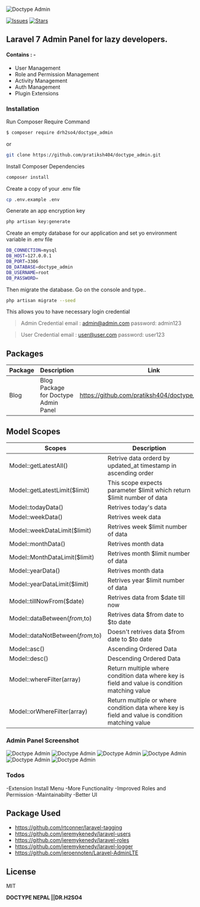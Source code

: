 ![Doctype Admin](https://github.com/pratiksh404/doctype_admin/blob/master/screenshot/doctype_admin.png)

[![Issues](https://img.shields.io/github/issues/pratiksh404/doctype_admin)](https://github.com/pratiksh404/doctype_admin_blog/issues)
[![Stars](https://img.shields.io/github/stars/pratiksh404/doctype_admin)](https://github.com/pratiksh404/doctype_admin_blog/stargazers)

## Laravel 7 Admin Panel for lazy developers.

#### Contains : -

-   User Management
-   Role and Permission Management
-   Activity Management
-   Auth Management
-   Plugin Extensions

### Installation

Run Composer Require Command

```sh
$ composer require drh2so4/doctype_admin
```

or

```sh
git clone https://github.com/pratiksh404/doctype_admin.git
```

Install Composer Dependencies

```sh
composer install
```

Create a copy of your .env file

```sh
cp .env.example .env
```

Generate an app encryption key

```sh
php artisan key:generate
```

Create an empty database for our application and set yo environment variable in .env file

```sh
DB_CONNECTION=mysql
DB_HOST=127.0.0.1
DB_PORT=3306
DB_DATABASE=doctype_admin
DB_USERNAME=root
DB_PASSWORD=
```

Then migrate the database.
Go on the console and type..

```sh
php artisan migrate --seed
```

This allows you to have necessary login credential

> Admin Credential
> email : admin@admin.com
> password: admin123

> User Credential
> email : user@user.com
> password: user123

## Packages

| Package | Description                          | Link                                              | Command                             |
| ------- | ------------------------------------ | ------------------------------------------------- | ----------------------------------- |
| Blog    | Blog Package for Doctype Admin Panel | https://github.com/pratiksh404/doctype_admin_blog | composer require doctype_admin/blog |

## Model Scopes

| Scopes                           | Description                                                                                      |
| -------------------------------- | ------------------------------------------------------------------------------------------------ |
| Model::getLatestAll()            | Retrive data orderd by updated_at timestamp in ascending order                                   |
| Model::getLatestLimit(\$limit)   | This scope expects parameter $limit which return $limit number of data                           |
| Model::todayData()               | Retrives today's data                                                                            |
| Model::weekData()                | Retrives week data                                                                               |
| Model::weekDataLimit(\$limit)    | Retrives week \$limit number of data                                                             |
| Model::monthData()               | Retrives month data                                                                              |
| Model::MonthDataLimit(\$limit)   | Retrives month \$limit number of data                                                            |
| Model::yearData()                | Retrives month data                                                                              |
| Model::yearDataLimit(\$limit)    | Retrives year \$limit number of data                                                             |
| Model::tillNowFrom(\$date)       | Retrives data from \$date till now                                                               |
| Model::dataBetween($from,$to)    | Retrives data $from date to $to date                                                             |
| Model::dataNotBetween($from,$to) | Doesn't retrives data $from date to $to date                                                     |
| Model::asc()                     | Ascending Ordered Data                                                                           |
| Model::desc()                    | Descending Ordered Data                                                                          |
| Model::whereFilter(array)        | Return multiple where condition data where key is field and value is condition matching value    |
| Model::orWhereFilter(array)      | Return multiple or where condition data where key is field and value is condition matching value |

### Admin Panel Screenshot

![Doctype Admin](https://github.com/pratiksh404/doctype_admin/blob/master/screenshot/login.jpg)
![Doctype Admin](https://github.com/pratiksh404/doctype_admin/blob/master/screenshot/register.jpg)
![Doctype Admin](https://github.com/pratiksh404/doctype_admin/blob/master/screenshot/all_user.jpg)
![Doctype Admin](https://github.com/pratiksh404/doctype_admin/blob/master/screenshot/create_user.jpg)
![Doctype Admin](https://github.com/pratiksh404/doctype_admin/blob/master/screenshot/roles.jpg)
![Doctype Admin](https://github.com/pratiksh404/doctype_admin/blob/master/screenshot/activity.jpg)

### Todos

-Extension Install Menu
-More Functionality
-Improved Roles and Permission
-Maintainabilty
-Better UI

## Package Used

-   https://github.com/rtconner/laravel-tagging
-   https://github.com/jeremykenedy/laravel-users
-   https://github.com/jeremykenedy/laravel-roles
-   https://github.com/jeremykenedy/laravel-logger
-   https://github.com/jeroennoten/Laravel-AdminLTE

## License

MIT

**DOCTYPE NEPAL ||DR.H2SO4**